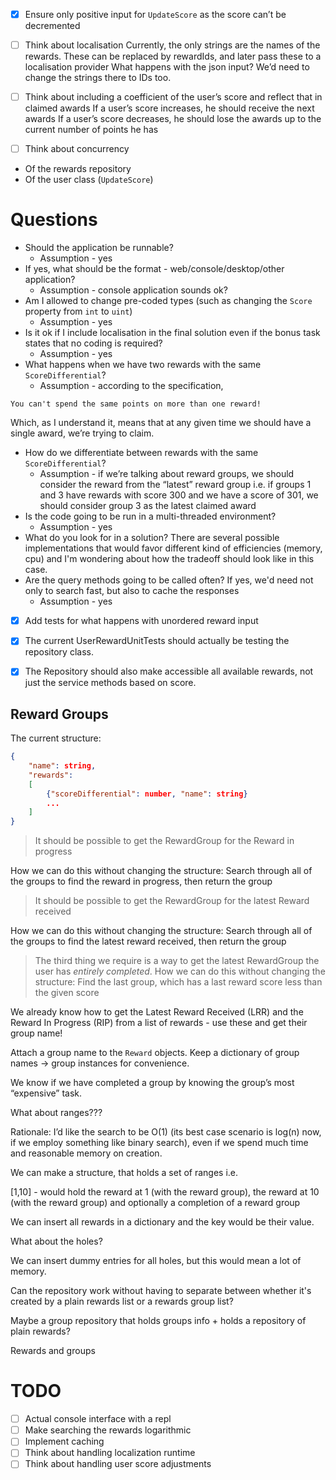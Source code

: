 - [x] Ensure only positive input for `UpdateScore` as the score can’t be decremented
- [ ] Think about localisation
Currently, the only strings are the names of the rewards. These can be replaced by rewardIds, and later pass these to a localisation provider
What happens with the json input? We’d need to change the strings there to IDs too.

- [ ] Think about including a coefficient of the user’s score and reflect that in claimed awards
If a user’s score increases, he should receive the next awards
If a user’s score decreases, he should lose the awards up to the current number of points he has

- [ ] Think about concurrency
- Of the rewards repository
- Of the user class (`UpdateScore`)


# Questions
* Should the application be runnable?
  * Assumption - yes
* If yes, what should be the format - web/console/desktop/other application?
  * Assumption - console application sounds ok?
* Am I allowed to change pre-coded types (such as changing the `Score` property from `int` to `uint`)
  * Assumption - yes
* Is it ok if I include localisation in the final solution even if the bonus task states that no coding is required?
  * Assumption - yes
* What happens when we have two rewards with the same `ScoreDifferential`?
	* Assumption - according to the specification,
```
You can't spend the same points on more than one reward!
```
Which, as I understand it, means that at any given time we should have a single award, we’re trying to claim.
* How do we differentiate between rewards with the same `ScoreDifferential`?
	* Assumption - if we’re talking about reward groups, we should consider the reward from the “latest” reward group i.e. if groups 1 and 3 have rewards with score 300 and we have a score of 301, we should consider group 3 as the latest claimed award
* Is the code going to be run in a multi-threaded environment?
	* Assumption - yes
* What do you look for in a solution? There are several possible implementations that would favor different kind of efficiencies (memory, cpu) and I'm wondering about how the tradeoff should look like in this case.
* Are the query methods going to be called often? If yes, we'd need not only to search fast, but also to cache the responses
  * Assumption - yes




- [x] Add tests for what happens with unordered reward input

- [x] The current UserRewardUnitTests should actually be testing the repository class.

- [x] The Repository should also make accessible all available rewards, not just the service methods based on score.


## Reward Groups

The current structure:
```json
{
	"name": string,
	"rewards":
	[
		{"scoreDifferential": number, "name": string}
		...
	]
}
```

> It should be possible to get the RewardGroup for the Reward in progress

How we can do this without changing the structure: Search through all of the groups to find the reward in progress, then return the group


> It should be possible to get the RewardGroup for the latest Reward received

How we can do this without changing the structure: Search through all of the groups to find the latest reward received, then return the group

> The third thing we require is a way to get the latest RewardGroup the user has *entirely completed*. 
How we can do this without changing the structure: Find the last group, which has a last reward score less than the given score


We already know how to get the Latest Reward Received (LRR) and the Reward In Progress (RIP) from a list of rewards - use these and get their group name!

Attach a group name to the `Reward` objects.
Keep a dictionary of group names -> group instances for convenience.

We know if we have completed a group by knowing the group’s most “expensive” task.


What about ranges???

Rationale: I’d like the search to be O(1) (its best case scenario is log(n) now, if we employ something like binary search), even if we spend much time and reasonable memory on creation.

We can make a structure, that holds a set of ranges i.e.

[1,10] - would hold the reward at 1 (with the reward group), the reward at 10 (with the reward group) and optionally a completion of a reward group


We can insert all rewards in a dictionary and the key would be their value.

What about the holes?

We can insert dummy entries for all holes, but this would mean a lot of memory.


Can the repository work without having to separate between whether it's created by a plain rewards list or a rewards group list?

Maybe a group repository that holds groups info + holds a repository of plain rewards?

Rewards and groups

# TODO

- [ ] Actual console interface with a repl
- [ ] Make searching the rewards logarithmic
- [ ] Implement caching
- [ ] Think about handling localization runtime
- [ ] Think about handling user score adjustments